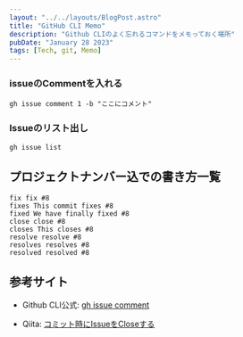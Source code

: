```yaml
---
layout: "../../layouts/BlogPost.astro"
title: "GitHub CLI Memo"
description: "Github CLIのよく忘れるコマンドをメモっておく場所"
pubDate: "January 28 2023"
tags: [Tech, git, Memo]
---
```


### issueのCommentを入れる

`gh issue comment 1 -b "ここにコメント"`

### Issueのリスト出し

`gh issue list`

## プロジェクトナンバー込での書き方一覧

```
fix fix #8
fixes This commit fixes #8
fixed We have finally fixed #8
close close #8
closes This closes #8
resolve resolve #8
resolves resolves #8
resolved resolved #8
```

## 参考サイト

- Github CLI公式: [gh issue comment](https://cli.github.com/manual/gh_issue_comment)

- Qiita: [コミット時にIssueをCloseする](https://qiita.com/maeda_t/items/d9ef98bf651bd491b16d)